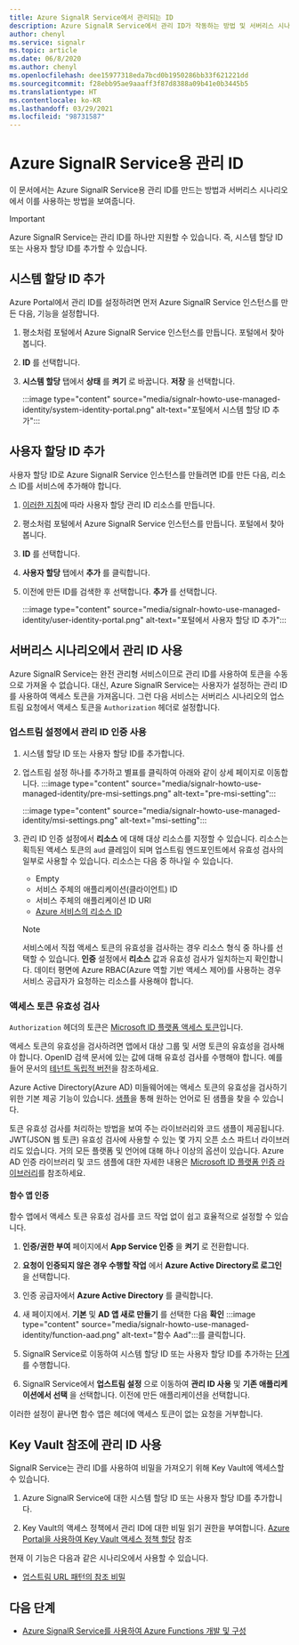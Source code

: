 ```yaml
---
title: Azure SignalR Service에서 관리되는 ID
description: Azure SignalR Service에서 관리 ID가 작동하는 방법 및 서버리스 시나리오에서 관리 ID를 사용하는 방법을 알아봅니다.
author: chenyl
ms.service: signalr
ms.topic: article
ms.date: 06/8/2020
ms.author: chenyl
ms.openlocfilehash: dee15977318eda7bcd0b1950286bb33f621221dd
ms.sourcegitcommit: f28ebb95ae9aaaff3f87d8388a09b41e0b3445b5
ms.translationtype: HT
ms.contentlocale: ko-KR
ms.lasthandoff: 03/29/2021
ms.locfileid: "98731587"
---
```

# <a name="managed-identities-for-azure-signalr-service"></a>Azure SignalR Service용 관리 ID

이 문서에서는 Azure SignalR Service용 관리 ID를 만드는 방법과 서버리스 시나리오에서 이를 사용하는 방법을 보여줍니다.

> [!Important] 
> Azure SignalR Service는 관리 ID를 하나만 지원할 수 있습니다. 즉, 시스템 할당 ID 또는 사용자 할당 ID를 추가할 수 있습니다. 

## <a name="add-a-system-assigned-identity"></a>시스템 할당 ID 추가

Azure Portal에서 관리 ID를 설정하려면 먼저 Azure SignalR Service 인스턴스를 만든 다음, 기능을 설정합니다.

1. 평소처럼 포털에서 Azure SignalR Service 인스턴스를 만듭니다. 포털에서 찾아봅니다.

2. **ID** 를 선택합니다.

4. **시스템 할당** 탭에서 **상태** 를 **켜기** 로 바꿉니다. **저장** 을 선택합니다.

    :::image type="content" source="media/signalr-howto-use-managed-identity/system-identity-portal.png" alt-text="포털에서 시스템 할당 ID 추가":::

## <a name="add-a-user-assigned-identity"></a>사용자 할당 ID 추가

사용자 할당 ID로 Azure SignalR Service 인스턴스를 만들려면 ID를 만든 다음, 리소스 ID를 서비스에 추가해야 합니다.

1. [이러한 지침](../active-directory/managed-identities-azure-resources/how-to-manage-ua-identity-portal.md#create-a-user-assigned-managed-identity)에 따라 사용자 할당 관리 ID 리소스를 만듭니다.

2. 평소처럼 포털에서 Azure SignalR Service 인스턴스를 만듭니다. 포털에서 찾아봅니다.

3. **ID** 를 선택합니다.

4. **사용자 할당** 탭에서 **추가** 를 클릭합니다.

5. 이전에 만든 ID를 검색한 후 선택합니다. **추가** 를 선택합니다.

    :::image type="content" source="media/signalr-howto-use-managed-identity/user-identity-portal.png" alt-text="포털에서 사용자 할당 ID 추가":::

## <a name="use-a-managed-identity-in-serverless-scenarios"></a>서버리스 시나리오에서 관리 ID 사용

Azure SignalR Service는 완전 관리형 서비스이므로 관리 ID를 사용하여 토큰을 수동으로 가져올 수 없습니다. 대신, Azure SignalR Service는 사용자가 설정하는 관리 ID를 사용하여 액세스 토큰을 가져옵니다. 그런 다음 서비스는 서버리스 시나리오의 업스트림 요청에서 액세스 토큰을 `Authorization` 헤더로 설정합니다.

### <a name="enable-managed-identity-authentication-in-upstream-settings"></a>업스트림 설정에서 관리 ID 인증 사용

1. 시스템 할당 ID 또는 사용자 할당 ID를 추가합니다.

2. 업스트림 설정 하나를 추가하고 별표를 클릭하여 아래와 같이 상세 페이지로 이동합니다.
    :::image type="content" source="media/signalr-howto-use-managed-identity/pre-msi-settings.png" alt-text="pre-msi-setting":::
    
    :::image type="content" source="media/signalr-howto-use-managed-identity/msi-settings.png" alt-text="msi-setting":::

3. 관리 ID 인증 설정에서 **리소스** 에 대해 대상 리소스를 지정할 수 있습니다. 리소스는 획득된 액세스 토큰의 `aud` 클레임이 되며 업스트림 엔드포인트에서 유효성 검사의 일부로 사용할 수 있습니다. 리소스는 다음 중 하나일 수 있습니다.
    - Empty
    - 서비스 주체의 애플리케이션(클라이언트) ID
    - 서비스 주체의 애플리케이션 ID URI
    - [Azure 서비스의 리소스 ID](../active-directory/managed-identities-azure-resources/services-support-managed-identities.md#azure-services-that-support-azure-ad-authentication)

    > [!NOTE]
    > 서비스에서 직접 액세스 토큰의 유효성을 검사하는 경우 리소스 형식 중 하나를 선택할 수 있습니다. **인증** 설정에서 **리소스** 값과 유효성 검사가 일치하는지 확인합니다. 데이터 평면에 Azure RBAC(Azure 역할 기반 액세스 제어)를 사용하는 경우 서비스 공급자가 요청하는 리소스를 사용해야 합니다.

### <a name="validate-access-tokens"></a>액세스 토큰 유효성 검사

`Authorization` 헤더의 토큰은 [Microsoft ID 플랫폼 액세스 토큰](../active-directory/develop/access-tokens.md#validating-tokens)입니다.

액세스 토큰의 유효성을 검사하려면 앱에서 대상 그룹 및 서명 토큰의 유효성을 검사해야 합니다. OpenID 검색 문서에 있는 값에 대해 유효성 검사를 수행해야 합니다. 예를 들어 문서의 [테넌트 독립적 버전](https://login.microsoftonline.com/common/.well-known/openid-configuration)을 참조하세요.

Azure Active Directory(Azure AD) 미들웨어에는 액세스 토큰의 유효성을 검사하기 위한 기본 제공 기능이 있습니다. [샘플](../active-directory/develop/sample-v2-code.md)을 통해 원하는 언어로 된 샘플을 찾을 수 있습니다.

토큰 유효성 검사를 처리하는 방법을 보여 주는 라이브러리와 코드 샘플이 제공됩니다. JWT(JSON 웹 토큰) 유효성 검사에 사용할 수 있는 몇 가지 오픈 소스 파트너 라이브러리도 있습니다. 거의 모든 플랫폼 및 언어에 대해 하나 이상의 옵션이 있습니다. Azure AD 인증 라이브러리 및 코드 샘플에 대한 자세한 내용은 [Microsoft ID 플랫폼 인증 라이브러리](../active-directory/develop/reference-v2-libraries.md)를 참조하세요.

#### <a name="authentication-in-function-app"></a>함수 앱 인증

함수 앱에서 액세스 토큰 유효성 검사를 코드 작업 없이 쉽고 효율적으로 설정할 수 있습니다.

1. **인증/권한 부여** 페이지에서 **App Service 인증** 을 **켜기** 로 전환합니다.

2. **요청이 인증되지 않은 경우 수행할 작업** 에서 **Azure Active Directory로 로그인** 을 선택합니다.

3. 인증 공급자에서 **Azure Active Directory** 를 클릭합니다.

4. 새 페이지에서. **기본** 및 **AD 앱 새로 만들기** 를 선택한 다음 **확인** :::image type="content" source="media/signalr-howto-use-managed-identity/function-aad.png" alt-text="함수 Aad":::를 클릭합니다.

5. SignalR Service로 이동하여 시스템 할당 ID 또는 사용자 할당 ID를 추가하는 [단계](howto-use-managed-identity.md#add-a-system-assigned-identity)를 수행합니다.

6. SignalR Service에서 **업스트림 설정** 으로 이동하여 **관리 ID 사용** 및 **기존 애플리케이션에서 선택** 을 선택합니다. 이전에 만든 애플리케이션을 선택합니다.

이러한 설정이 끝나면 함수 앱은 헤더에 액세스 토큰이 없는 요청을 거부합니다.

## <a name="use-a-managed-identity-for-key-vault-reference"></a>Key Vault 참조에 관리 ID 사용

SignalR Service는 관리 ID를 사용하여 비밀을 가져오기 위해 Key Vault에 액세스할 수 있습니다.

1. Azure SignalR Service에 대한 시스템 할당 ID 또는 사용자 할당 ID를 추가합니다.

2. Key Vault의 액세스 정책에서 관리 ID에 대한 비밀 읽기 권한을 부여합니다. [Azure Portal을 사용하여 Key Vault 액세스 정책 할당](../key-vault/general/assign-access-policy-portal.md) 참조

현재 이 기능은 다음과 같은 시나리오에서 사용할 수 있습니다.

- [업스트림 URL 패턴의 참조 비밀](./concept-upstream.md#key-vault-secret-reference-in-url-template-settings)


## <a name="next-steps"></a>다음 단계

- [Azure SignalR Service를 사용하여 Azure Functions 개발 및 구성](signalr-concept-serverless-development-config.md)
